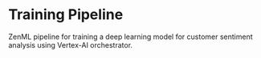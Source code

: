 # Training Pipeline

ZenML pipeline for training a deep learning model for customer sentiment analysis using Vertex-AI orchestrator.